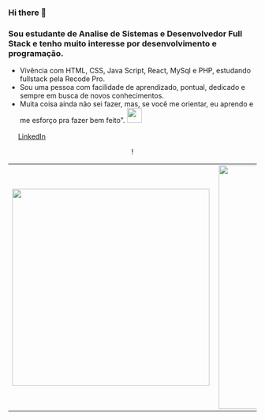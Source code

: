 ### Hi there 👋
### Sou estudante de Analise de Sistemas e Desenvolvedor Full Stack e tenho muito interesse por desenvolvimento e programação.
- Vivência com HTML, CSS, Java Script, React, MySql e PHP, estudando fullstack pela Recode Pro.
- Sou uma pessoa com facilidade de aprendizado, pontual, dedicado e sempre em busca de novos conhecimentos.
- Muita coisa ainda não sei fazer, mas, se você me orientar, eu aprendo e me esforço pra fazer bem feito". 
 <img src="https://raw.githubusercontent.com/iampavangandhi/iampavangandhi/master/gifs/Hi.gif" width="30px"></h2>

<a href="https://www.linkedin.com/in/edson-oliver"><img src="" width="16"></img></a> [LinkedIn](https://www.linkedin.com/in/edson-oliver) 










<!--
**EdsonOliveiraSilva/EdsonOliveiraSilva** is a ✨ _special_ ✨ repository because its `README.md` (this file) appears on your GitHub profile.

Here are some ideas to get you started:

- 🔭 I’m currently working on ...
- 🌱 I’m currently learning ...
- 👯 I’m looking to collaborate on ...
- 🤔 I’m looking for help with ...
- 💬 Ask me about ...
- 📫 How to reach me: ...
- 😄 Pronouns: ...
- ⚡ Fun fact: ...
-->
<center>
<table>
    <tr>!
        <td><img width="400px" align="left" src="https://github-readme-stats.vercel.app/api/top-langs/?username=EdsonOliveiraSilva&hide=html&layout=compact&theme=tokyonight" /></td>
        <td><img width="495px" align="left" src="https://github-readme-stats.vercel.app/api?username=EdsonOliveiraSilva&theme=radical"/></td>
    </tr>   
</table>
</center>  
